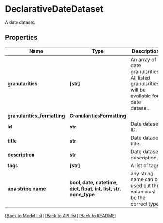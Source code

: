 # DeclarativeDateDataset

A date dataset.

## Properties
Name | Type | Description | Notes
------------ | ------------- | ------------- | -------------
**granularities** | **[str]** | An array of date granularities. All listed granularities will be available for date dataset. | 
**granularities_formatting** | [**GranularitiesFormatting**](GranularitiesFormatting.md) |  | 
**id** | **str** | Date dataset ID. | 
**title** | **str** | Date dataset title. | 
**description** | **str** | Date dataset description. | [optional] 
**tags** | **[str]** | A list of tags. | [optional] 
**any string name** | **bool, date, datetime, dict, float, int, list, str, none_type** | any string name can be used but the value must be the correct type | [optional]

[[Back to Model list]](../README.md#documentation-for-models) [[Back to API list]](../README.md#documentation-for-api-endpoints) [[Back to README]](../README.md)


